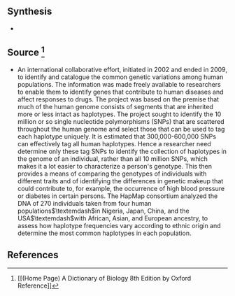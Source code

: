 ## Synthesis
- 
## Source [^1]
- An international collaborative effort, initiated in 2002 and ended in 2009, to identify and catalogue the common genetic variations among human populations. The information was made freely available to researchers to enable them to identify genes that contribute to human diseases and affect responses to drugs. The project was based on the premise that much of the human genome consists of segments that are inherited more or less intact as haplotypes. The project sought to identify the 10 million or so single nucleotide polymorphisms (SNPs) that are scattered throughout the human genome and select those that can be used to tag each haplotype uniquely. It is estimated that 300,000-600,000 SNPs can effectively tag all human haplotypes. Hence a researcher need determine only these tag SNPs to identify the collection of haplotypes in the genome of an individual, rather than all 10 million SNPs, which makes it a lot easier to characterize a person's genotype. This then provides a means of comparing the genotypes of individuals with different traits and of identifying the differences in genetic makeup that could contribute to, for example, the occurrence of high blood pressure or diabetes in certain persons. The HapMap consortium analyzed the DNA of 270 individuals taken from four human populations$\textemdash$in Nigeria, Japan, China, and the USA$\textemdash$with African, Asian, and European ancestry, to assess how haplotype frequencies vary according to ethnic origin and determine the most common haplotypes in each population.
## References

[^1]: [[(Home Page) A Dictionary of Biology 8th Edition by Oxford Reference]]